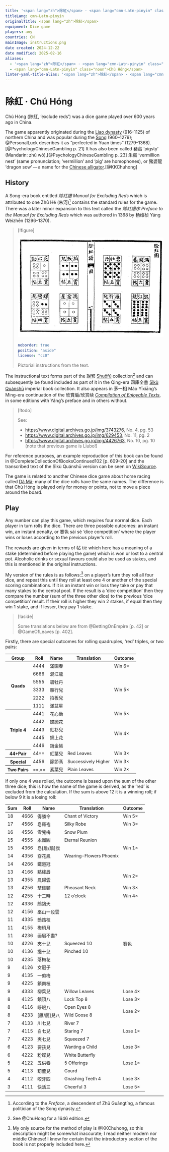 ```yaml
---
title: '<span lang="zh">除紅</span> · <span lang="cmn-Latn-pinyin" class="noun">Chú Hóng</span>'
titleLang: cmn-Latn-pinyin
originalTitle: <span lang="zh">除紅</span>
equipment: Dice game
players: any
countries: CN
mainImage: instructions.png
date created: 2024-12-22
date modified: 2025-02-16
aliases:
  - '<span lang="zh">除紅</span> · <span lang="cmn-Latn-pinyin" class="noun">Chú Hóng</span>'
  - <span lang="cmn-Latn-pinyin" class="noun">Chú Hóng</span>
linter-yaml-title-alias: '<span lang="zh">除紅</span> · <span lang="cmn-Latn-pinyin" class="noun">Chú Hóng</span>'
---
```

# <span lang="zh">除紅</span> · <span lang="cmn-Latn-pinyin" class="noun">Chú Hóng</span>

<span lang="cmn-Latn-pinyin" class="aka noun">Chú Hóng</span> (<span lang="zh" class="aka">除紅</span>, ‘exclude reds’) was a dice game played over 600 years ago in China.

The game apparently originated during the <a href="https://en.wikipedia.org/wiki/Liao_dynasty">Liao dynasty</a> (916-1125) of northern China and was popular during the <a href="https://en.wikipedia.org/wiki/Song_dynasty">Song</a> (960–1279); @PersonalLuck describes it as “perfected in Yuan times” (1279–1368).[@PsychologyChineseGambling p. 21] It has also been called <span lang="zh" class="aka">豬窩</span> ‘pigsty’ (Mandarin: <span lang="cmn-Latn-pinyin" class="aka">zhū wō</span>),[@PsychologyChineseGambling p. 23] <span lang="zh" class="aka">朱窩</span> ‘vermillion nest’ (same pronunciation; ‘vermillion’ and ‘pig’ are homophones), or <span lang="zh" class="aka">豬婆龍</span> ‘dragon sow’ — a name for the <a href="https://en.wikipedia.org/wiki/Chinese_alligator">Chinese alligator</a>.[@KKChuhong]

## History

A Song-era book entitled <cite lang="zh">除紅譜</cite> <cite>Manual for Excluding Reds</cite> which is attributed to one <span class="noun" lang="cmn-Latn-pinyin">Zhū Hé</span> (<span lang="zh">朱河</span>)[^fn0] contains the standard rules for the game. There was a later minor expansion to this text called the <cite lang="zh">除紅譜序</cite> <cite>Preface to the Manual for Excluding Reds</cite> which was authored in 1368 by <span lang="zh">杨维桢</span> <span lang="cmn-Latn-pinyin" class="noun">Yáng Wéizhēn</span> (1296–1370).

[^fn0]: According to the <cite>Preface</cite>, a descendent of <span lang="cmn-Latn-pinyin" class="noun">Zhū Guāngtíng</span>, a famous politician of the Song dynasty.

> [!figure]
>
> ![](instructions.png)
>
> ```yaml
> noborder: true
> position: "aside"
> license: "cc0"
> ```
>
> Pictorial instructions from the text.


The instructional text forms part of the <span lang="zh">說郛</span> [<span lang="cmn-Latn-pinyin" class="noun">Shuōfú</span>](http://www.chinaknowledge.de/Literature/Diverse/shuofu.html) collection[^fn1] and can subsequently be found included as part of it in the Qing-era <span lang="zh">四庫全書</span> [<span lang="cmn-Latn-pinyin" class="noun">Sìkù Quánshū</span>](http://www.chinaknowledge.de/Literature/Science/sikuquanshu.html) imperial book collection. It also appears in <span lang="zh">茅一相</span> <span lang="cmn-Latn-pinyin" class="noun">Máo Yīxiāng</span>’s Ming-era continuation of the <span lang="zh-Hant">欣賞編</span>/<span lang="zh-Hans">欣赏续</span> [<cite>Compilation of Enjoyable Texts</cite>](http://www.chinaknowledge.de/Literature/Poetry/xinshangbian.html), in some editions with <span lang="cmn-Latn-pinyin" class="noun">Yáng</span>’s preface and in others without.

[^fn1]: See @ChuHong for a 1646 edition.

> [!todo]
>
> See:
> - https://www.digital.archives.go.jp/img/3743276, No. 4, pg. 53
> - https://www.digital.archives.go.jp/img/629453, No. 11, pg. 2
> - https://www.digital.archives.go.jp/img/4426763, No. 10, pg. 10 (note that previous game is Liubo!)

For reference purposes, an example reproduction of this book can be found in @CompleteCollectionOfBooksContinued102 [p. 609–20] and the transcribed text of the <span lang="cmn-Latn-pinyin" class="noun">Sìkù Quánshū</span> version can be seen on [WikiSource](https://zh.wikisource.org/wiki/%E8%AA%AC%E9%83%9B_(%E5%9B%9B%E5%BA%AB%E5%85%A8%E6%9B%B8%E6%9C%AC)/%E5%8D%B7102).

The game is related to another Chinese dice game about horse racing called [Dǎ Mǎ](games/dama/dama.md); many of the dice rolls have the same names. The difference is that <span lang="cmn-Latn-pinyin" class="noun">Chú Hóng</span> is played only for money or points, not to move a piece around the board.


## Play

Any number can play this game, which requires four normal dice. Each player in turn rolls the dice. There are three possible outcomes: an instant win, an instant penalty, or <span lang="zh">賽色</span> <span lang="cmn-Latn-pinyin">sài sè</span> ‘dice competition’ where the player wins or loses according to the previous player’s roll.

The rewards are given in terms of <span lang="zh">帖</span> <span lang="cmn-Latn-pinyin">tiē</span> which here has a meaning of a stake (determined before playing the game) which is won or lost to a central pot. Alcoholic drinks or sexual favours could also be used as stakes, and this is mentioned in the original instructions.

My version of the rules is as follows:[^fn2] on a player’s turn they roll all four dice, and repeat this until they roll at least one <Dice type="chinese">4</Dice> or another of the special scoring combinations. If it is an instant win or loss they take or pay that many stakes to the central pool. If the result is a ‘dice competition’ then they compare the number (sum of the three other dice) to the previous ‘dice competition’ result. If their roll is higher they win 2 stakes, if equal then they win 1 stake, and if lesser, they pay 1 stake.

[^fn2]: My only source for the method of play is @KKChuhong, so this description might be somewhat inaccurate; I read neither modern nor middle Chinese! I know for certain that the introductory section of the book is not properly included here.

> [!aside]
>
> Some translations below are from @BettingOnEmpire [p. 42] or @GameOfLeaves [p. 402].

Firstly, there are special outcomes for rolling quadruples, ‘red’ triples, or two pairs:

<table>
<thead>
<tr>
<th>
Group
</th>
<th>
Roll
</th>
<th>
Name
</th>
<th>
Translation
</th>
<th>
Outcome
</th>
</tr>
</thead>
<tbody class="table-group-divider">

<tr>
<th scope="row" rowspan="6">
Quads
</th>
<td>
<Dice type="chinese">4444</Dice>
</td>
<td>
<span lang="zh">滿園春</span>
</td>
<td>
</td>
<td>
Win 6×
</td>
</tr>
<tr>
<td>
<Dice type="chinese">6666</Dice>
</td>
<td>
<span lang="zh">混江龍</span>
</td>
<td>
</td>
<td rowspan="5">
Win 5×
</td>
</tr>
<tr>
<td>
<Dice type="chinese">5555</Dice>
</td>
<td>
<span lang="zh">碧牡丹</span>
</td>
<td>
</td>
</tr>
<tr>
<td>
<Dice type="chinese">3333</Dice>
</td>
<td>
<span lang="zh">雁行兒</span>
</td>
<td>
</td>
</tr>
<tr>
<td>
<Dice type="chinese">2222</Dice>
</td>
<td>
<span lang="zh">拍板兒</span>
</td>
<td>
</td>
</tr>
<tr>
<td>
<Dice type="chinese">1111</Dice>
</td>
<td>
<span lang="zh">滿盆星</span>
</td>
<td>
</td>
</tr>

<tr>
<th scope="row" rowspan="5">
Triple <Dice type="chinese">4</Dice>
</th>
<td>
<Dice type="chinese">4441</Dice>
</td>
<td>
<span lang="zh">花心動</span>
</td>
<td>
</td>
<td>
Win 5×
</td>
</tr>
<tr>
<td>
<Dice type="chinese">4442</Dice>
</td>
<td>
<span lang="zh">蝶戀花</span>
</td>
<td>
</td>
<td rowspan="4">
Win 4×
</td>
</tr>
<tr>
<td>
<Dice type="chinese">4443</Dice>
</td>
<td>
<span lang="zh">紅衫兒</span>
</td>
<td>
</td>
</tr>
<tr>
<td>
<Dice type="chinese">4445</Dice>
</td>
<td>
<span lang="zh">錦上花</span>
</td>
<td>
</td>
</tr>
<tr>
<td>
<Dice type="chinese">4446</Dice>
</td>
<td>
<span lang="zh">銷金帳</span>
</td>
<td>
</td>
</tr>

<tr>
<th scope="row">
<Dice type="chinese">44</Dice>+Pair
</th>
<td>
<Dice type="chinese">44==</Dice>
</td>
<td>
<span lang="zh">紅葉兒</span>
</td>
<td>
Red Leaves
</td>
<td>
Win 3×
</td>
</tr>

<tr>
<th scope="row">
Special
</th>
<td>
<Dice type="chinese">4456</Dice>
</td>
<td>
<span lang="zh">節節髙</span>
</td>
<td>
Successively Higher
</td>
<td>
Win 3×
</td>
</tr>

<tr>
<th scope="row">
Two Pairs
</th>
<td>
<Dice type="chinese">==</Dice>,<Dice type="chinese">==</Dice>
</td>
<td>
<span lang="zh">素葉兒</span>
</td>
<td>
Plain Leaves
</td>
<td>
Win 2×
</td>
</tr>

</tbody>
</table>

If only one <Dice type="chinese">4</Dice> was rolled, the outcome is based upon the sum of the other three dice; this is how the name of the game is derived, as the ‘red’ is excluded from the calculation. If the sum is above 12 it is a winning roll; if below 9 it is a losing roll:

<table>
<thead>
<tr>
<th>
Sum
</th>
<th>
Roll
</th>
<th>
Name
</th>
<th>
Translation
</th>
<th>
Outcome
</th>
</tr>
</thead>
<tbody>
<tr>
<td class="numeric">
18
</td>
<td>
<Dice type="chinese">4666</Dice>
</td>
<td>
<span lang="zh">得勝令</span>
</td>
<td>
Chant of Victory
</td>
<td>
Win 5×
</td>
</tr>
<tr>
<td class="numeric">
17
</td>
<td>
<Dice type="chinese">4566</Dice>
</td>
<td>
<span lang="zh">皂羅袍</span>
</td>
<td>
Silky Robe
</td>
<td>
Win 3×
</td>
</tr>
<tr>
<td class="numeric">
16
</td>
<td>
<Dice type="chinese">4556</Dice>
</td>
<td>
<span lang="zh">雪兒梅</span>
</td>
<td>
Snow Plum
</td>
<td rowspan="5">
Win 1×
</td>
</tr>
<tr>
<td class="numeric">
15
</td>
<td>
<Dice type="chinese">4555</Dice>
</td>
<td>
<span lang="zh">永團圓</span>
</td>
<td>
Eternal Reunion
</td>
</tr>
<tr>
<td class="numeric">
15
</td>
<td>
<Dice type="chinese">4366</Dice>
</td>
<td>
<span lang="zh">皂[雕/鵰]旗</span>
</td>
<td>
</td>
</tr>
<tr>
<td class="numeric">
14
</td>
<td>
<Dice type="chinese">4356</Dice>
</td>
<td>
<span lang="zh">穿花鳯</span>
</td>
<td>
Wearing-Flowers Phoenix
</td>
</tr>
<tr>
<td class="numeric">
14
</td>
<td>
<Dice type="chinese">4266</Dice>
</td>
<td>
<span lang="zh">鐵道冠</span>
</td>
<td>
</td>
</tr>
<tr>
<td class="numeric">
13
</td>
<td>
<Dice type="chinese">4166</Dice>
</td>
<td>
<span lang="zh">點絳唇</span>
</td>
<td>
</td>
<td rowspan="2">
Win 2×
</td>
</tr>
<tr>
<td class="numeric">
13
</td>
<td>
<Dice type="chinese">4355</Dice>
</td>
<td>
<span lang="zh">鳯歸雲</span>
</td>
<td>
</td>
</tr>
<tr>
<td class="numeric">
13
</td>
<td>
<Dice type="chinese">4256</Dice>
</td>
<td>
<span lang="zh">埜雞頸</span>
</td>
<td>
Pheasant Neck
</td>
<td>
Win 3×
</td>
</tr>
<tr>
<td class="numeric">
12
</td>
<td>
<Dice type="chinese">4255</Dice>
</td>
<td>
<span lang="zh">十二時</span>
</td>
<td>
12 o’clock
</td>
<td>
Win 4×
</td>
</tr>
<tr class="table-group-divider">
<td class="numeric">
12
</td>
<td>
<Dice type="chinese">4336</Dice>
</td>
<td>
<span lang="zh">鷓鴣天</span>
</td>
<td>
</td>
<td rowspan="11">
<span lang="zh">賽色</span>
</td>
</tr>
<tr>
<td class="numeric">
12
</td>
<td>
<Dice type="chinese">4156</Dice>
</td>
<td>
<span lang="zh">巫山一段雲</span>
</td>
<td>
</td>
</tr>
<tr>
<td class="numeric">
11
</td>
<td>
<Dice type="chinese">4335</Dice>
</td>
<td>
<span lang="zh">鵲踏枝</span>
</td>
<td>
</td>
</tr>
<tr>
<td class="numeric">
11
</td>
<td>
<Dice type="chinese">4155</Dice>
</td>
<td>
<span lang="zh">梅梢月</span>
</td>
<td>
</td>
</tr>
<tr>
<td class="numeric">
11
</td>
<td>
<Dice type="chinese">4236</Dice>
</td>
<td>
<span lang="zh">画眉不盡?</span>
</td>
<td>
</td>
</tr>
<tr>
<td class="numeric">
10
</td>
<td>
<Dice type="chinese">4226</Dice>
</td>
<td>
<span lang="zh">夾十兒</span>
</td>
<td>
Squeezed 10
</td>
</tr>
<tr>
<td class="numeric">
10
</td>
<td>
<Dice type="chinese">4136</Dice>
</td>
<td>
<span lang="zh">撮十兒</span>
</td>
<td>
Pinched 10
</td>
</tr>
<tr>
<td class="numeric">
10
</td>
<td>
<Dice type="chinese">4235</Dice>
</td>
<td>
<span lang="zh">落梅花</span>
</td>
<td>
</td>
</tr>
<tr>
<td class="numeric">
9
</td>
<td>
<Dice type="chinese">4126</Dice>
</td>
<td>
<span lang="zh">女冠子</span>
</td>
<td>
</td>
</tr>
<tr>
<td class="numeric">
9
</td>
<td>
<Dice type="chinese">4135</Dice>
</td>
<td>
<span lang="zh">一剪梅</span>
</td>
<td>
</td>
</tr>
<tr>
<td class="numeric">
9
</td>
<td>
<Dice type="chinese">4225</Dice>
</td>
<td>
<span lang="zh">鎖南枝</span>
</td>
<td>
</td>
</tr>
<tr class="table-group-divider">
<td class="numeric">
9
</td>
<td>
<Dice type="chinese">4333</Dice>
</td>
<td>
<span lang="zh">柳葉兒</span>
</td>
<td>
Willow Leaves
</td>
<td>
Lose 4×
</td>
</tr>
<tr>
<td class="numeric">
8
</td>
<td>
<Dice type="chinese">4125</Dice>
</td>
<td>
<span lang="zh">鎖頂八</span>
</td>
<td>
Lock Top 8
</td>
<td>
Lose 3×
</td>
</tr>
<tr>
<td class="numeric">
8
</td>
<td>
<Dice type="chinese">4116</Dice>
</td>
<td>
<span lang="zh">睜眼八</span>
</td>
<td>
Open Eyes 8
</td>
<td rowspan="2">
Lose 2×
</td>
</tr>
<tr>
<td class="numeric">
8
</td>
<td>
<Dice type="chinese">4233</Dice>
</td>
<td>
<span lang="zh">[雁/鴈]兒八</span>
</td>
<td>
Wild Goose 8
</td>
</tr>
<tr>
<td class="numeric">
7
</td>
<td>
<Dice type="chinese">4133</Dice>
</td>
<td>
<span lang="zh">川七兒</span>
</td>
<td>
River 7
</td>
<td rowspan="3">
Lose 1×
</td>
</tr>
<tr>
<td class="numeric">
7
</td>
<td>
<Dice type="chinese">4115</Dice>
</td>
<td>
<span lang="zh">白七兒</span>
</td>
<td>
Staring 7
</td>
</tr>
<tr>
<td class="numeric">
7
</td>
<td>
<Dice type="chinese">4223</Dice>
</td>
<td>
<span lang="zh">夾七兒</span>
</td>
<td>
Squeezed 7
</td>
</tr>
<tr>
<td class="numeric">
6
</td>
<td>
<Dice type="chinese">4123</Dice>
</td>
<td>
<span lang="zh">要孩兒</span>
</td>
<td>
Wanting a Child
</td>
<td>
Lose 3×
</td>
</tr>
<tr>
<td class="numeric">
6
</td>
<td>
<Dice type="chinese">4222</Dice>
</td>
<td>
<span lang="zh">粉蝶兒</span>
</td>
<td>
White Butterfly
</td>
<td rowspan="3">
Lose 1×
</td>
</tr>
<tr>
<td class="numeric">
5
</td>
<td>
<Dice type="chinese">4122</Dice>
</td>
<td>
<span lang="zh">五供養</span>
</td>
<td>
5 Offerings
</td>
</tr>
<tr>
<td class="numeric">
5
</td>
<td>
<Dice type="chinese">4113</Dice>
</td>
<td>
<span lang="zh">葫蘆兒</span>
</td>
<td>
Gourd
</td>
</tr>
<tr>
<td class="numeric">
4
</td>
<td>
<Dice type="chinese">4112</Dice>
</td>
<td>
<span lang="zh">咬牙四</span>
</td>
<td>
Gnashing Teeth 4
</td>
<td>
Lose 3×
</td>
</tr>
<tr>
<td class="numeric">
3
</td>
<td>
<Dice type="chinese">4111</Dice>
</td>
<td>
<span lang="zh">快活三</span>
</td>
<td>
Cheerful 3
</td>
<td>
Lose 5×
</td>
</tr>
</tbody>
</table>
